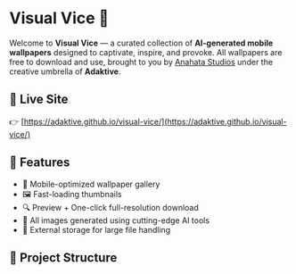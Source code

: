 # Visual Vice 🌌

Welcome to **Visual Vice** — a curated collection of **AI-generated mobile wallpapers** designed to captivate, inspire, and provoke. All wallpapers are free to download and use, brought to you by [Anahata Studios](https://anahatastudios.in) under the creative umbrella of **Adaktive**.

## 🚀 Live Site

👉 [https://adaktive.github.io/visual-vice/](https://adaktive.github.io/visual-vice/)

## 🧱 Features

- 📱 Mobile-optimized wallpaper gallery
- 🖼️ Fast-loading thumbnails
- 🔍 Preview + One-click full-resolution download
- 🧠 All images generated using cutting-edge AI tools
- 🔗 External storage for large file handling

## 📁 Project Structure


